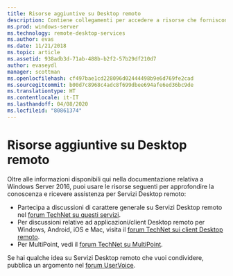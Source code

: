 ```yaml
---
title: Risorse aggiuntive su Desktop remoto
description: Contiene collegamenti per accedere a risorse che forniscono altre informazioni e assistenza su Servizi Desktop remoto.
ms.prod: windows-server
ms.technology: remote-desktop-services
ms.author: evas
ms.date: 11/21/2018
ms.topic: article
ms.assetid: 938adb3d-71ab-488b-b2f2-57b29df210d7
author: evaseydl
manager: scottman
ms.openlocfilehash: cf497bae1cd228096d02444498b9e6d769fe2cad
ms.sourcegitcommit: b00d7c8968c4adc8f699dbee694afe6ed36bc9de
ms.translationtype: HT
ms.contentlocale: it-IT
ms.lasthandoff: 04/08/2020
ms.locfileid: "80861374"
---
```

# <a name="additional-remote-desktop-resources"></a>Risorse aggiuntive su Desktop remoto

Oltre alle informazioni disponibili qui nella documentazione relativa a Windows Server 2016, puoi usare le risorse seguenti per approfondire la conoscenza e ricevere assistenza per Servizi Desktop remoto:

- Partecipa a discussioni di carattere generale su Servizi Desktop remoto nel [forum TechNet su questi servizi](https://aka.ms/technetforum-rds).
- Per discussioni relative ad applicazioni/client Desktop remoto per Windows, Android, iOS e Mac, visita il [forum TechNet sui client Desktop remoto](https://aka.ms/technetforum-rdc).
- Per MultiPoint, vedi il [forum TechNet su MultiPoint](https://aka.ms/multipoint-forum).

Se hai qualche idea su Servizi Desktop remoto che vuoi condividere, pubblica un argomento nel [forum UserVoice](https://aka.ms/uservoice-rds).
